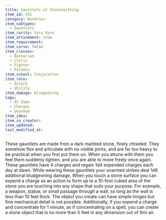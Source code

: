 ```yaml
---
title: Gauntlets of Stonesmithing
item_id: 251
category: Wondrous
item_subtypes:
  - Gauntlets
item_rarity: Very Rare
item_attunement: true
item_requirement:
item_curse: false
item_classes:
  - Barbarian
  - Cleric
  - Fighter
  - Paladin
item_school: Conjuration
item_role:
  - Attack
  - Utility
item_damage: Bludgeoning
tags:
  - At Dawn
  - Charges
  - Unarmed
item_idea:
item_co_creator:
item_updated:
last_modified_at:
---
```


These gauntlets are made from a dark marbled stone, finely chiseled. They somehow flex and articulate with no visible joints, and are far too heavy to be practical when you first put them on. When you attune with them you feel them suddenly lighten, and you are able to move freely once again. These gauntlets have 4 charges and regain 1d4 expended charges each day at dawn.
While wearing these gauntlets your unarmed strikes deal 1d6 additional bludgeoning damage.
When you touch a stone surface you can expend a charge as an action to form up to a 10-foot cubed area of the stone you are touching into any shape that suits your purpose. For example, a weapon, statue, or small passage through a wall, so long as the wall is less than 10 feet thick. The object you create can have simple hinges but fine mechanical detail is not possible.
Additionally, if you expend a charge and concentrate for 1 minute, as if concentrating on a spell, you can create a stone object that is no more than 5 feet in any dimension out of thin air.
